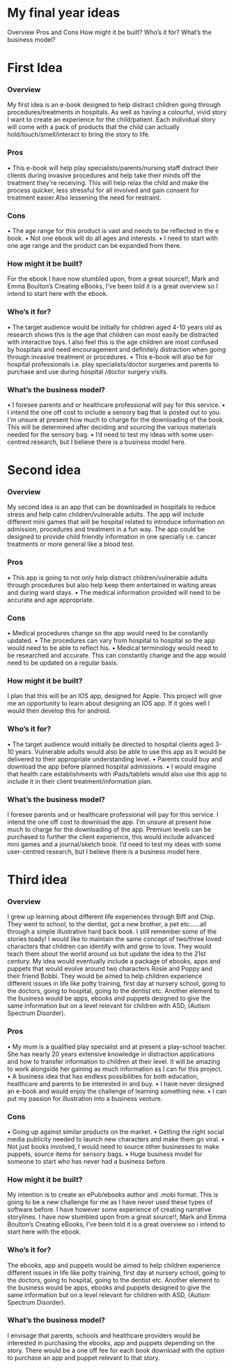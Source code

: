 # My final year ideas

Overview
Pros and Cons
How might it be built?
Who’s it for?
What’s the business model?

# First Idea

### Overview
My first idea is an e-book designed to help distract children going through procedures/treatments in hospitals. As well as having a colourful, vivid story I want to create an experience for the child/patient. Each individual story will come with a pack of products that the child can actually hold/touch/smell/interact to bring the story to life.

### Pros
 • This e-book will help play specialists/parents/nursing staff distract their clients during invasive procedures and help take their minds off the treatment they're receiving. This will help relax the child and make the process quicker, less stressful for all involved and gain consent for treatment easier.Also lessening the need for restraint.

### Cons
 • The age range for this product is vast and needs to be reflected in the e book.
 • Not one ebook will do all ages and interests. 
 • I need to start with one age range and the product can be expanded from there.

### How might it be built?
For the ebook I have now stumbled upon, from a great source!!, Mark and Emma Boulton’s Creating eBooks, I’ve been told it is a great overview so I intend to start here with the ebook.

### Who’s it for?
 • The target audience would be initially for children aged 4-10 years old as research shows this is the age that children can most easily be distracted with interactive toys. I also feel this is the age children are most confused by hospitals and need encouragement and definitely distraction when going through invasive treatment or procedures.
 • This e-book will also be for hospital professionals i.e. play specialists/doctor surgeries and parents to purchase and use during hospital /doctor surgery visits.

### What’s the business model?
 • I foresee parents and or healthcare professional will pay for this service.
 • I intend the one off cost to include a sensory bag that is posted out to you. I'm unsure at present how much to charge for the downloading of the book. This will be determined after deciding and sourcing the various materials needed for the sensory bag.
 • I’d need to test my ideas with some user-centred research, but I believe there is a business model here.


# Second idea

### Overview
My second idea is an app that can be downloaded in hospitals to reduce stress and help calm children/vulnerable adults. The app will include different mini games that will be hospital related to introduce information on admission, procedures and treatment in a fun way. The app could be designed to provide child friendly information in one specially i.e. cancer treatments or more general like a blood test.

### Pros
 • This app is going to not only help distract children/vulnerable adults through procedures but also help keep them entertained in waiting areas and during ward stays. 
 • The medical information provided will need to be accurate and age appropriate. 

### Cons
 • Medical procedures change so the app would need to be constantly updated.  • The procedures can vary from hospital to hospital so the app would need to be able to reflect his. 
 • Medical terminology would need to be researched and accurate. This can constantly change and the app would need to be updated on a regular basis.

### How might it be built?
I plan that this will be an IOS app, designed for Apple. This project will give me an opportunity to learn about designing an IOS app. If it goes well I would then develop this for android.


### Who’s it for?
 • The target audience would initially be directed to hospital clients aged 3-10 years. Vulnerable adults would also be able to use this app as it would be delivered to their appropriate understanding level. 
 • Parents could buy and download the app before planned hospital admissions.
 • I would imagine that health care establishments with iPads/tablets would also use this app to include it in their client treatment/information plan.

### What’s the business model?
I foresee parents and or healthcare professional will pay for this service.
I intend the one off cost to download the app. I'm unsure at present how much to charge for the downloading of the app. Premium levels can be purchased to further the client experience, this would include advanced mini games and a journal/sketch book.
I’d need to test my ideas with some user-centred research, but I believe there is a business model here.


# Third idea
### Overview
I grew up learning about different life experiences through Biff and Chip. They went to school, to the dentist, got a new brother, a pet etc......all through a simple illustrative hard back book. I still remember some of the stories toady! I would like to maintain the same concept of two/three loved characters that children can identify with and grow to love. They would teach them about the world around us but update the idea to the 21st century. My idea would eventually include a package of ebooks, apps and puppets that would evolve around two characters Rosie and Poppy and their friend Bobbi. They would be aimed to help children experience different issues in life like potty training, first day at nursery school, going to the doctors, going to hospital, going to the dentist etc. Another element to the business would be apps, ebooks and puppets designed to give the same information but on a level relevant for children with ASD, (Autism Spectrum Disorder).

### Pros
 •  My mum is a qualified play specialist and at present a play-school teacher. She has nearly 20 years extensive knowledge in distraction applications and how to transfer information to children at their level. It will be amazing to work alongside her gaining as much information as I can for this project.
 • A business idea that has endless possibilities for both education, healthcare and parents to be interested in and buy.
 • I have never designed an e-book and would enjoy the challenge of learning something new.
 • I can put my passion for illustration into a business venture.

### Cons
 • Going up against similar products on the market.
 • Getting the right social media publicity needed to launch new characters and make them go viral.
 • Not just books involved, I would need to source other businesses to make puppets, source items for sensory bags.
 • Huge business model for someone to start who has never had a business before.

### How might it be built?
My intention is to create an ePub/ebooks author and .mobi format. This is going to be a new challenge for me as I have never used these types of software before. I have however some experience of creating narrative storylines. I have now stumbled upon from a great source!!, Mark and Emma Boulton’s Creating eBooks, I’ve been told it is a great overview so i intend to start here with the ebook.

### Who’s it for?
The ebooks, app and puppets would be aimed to help children experience different issues in life like potty training, first day at nursery school, going to the doctors, going to hospital, going to the dentist etc. Another element to the business would be apps, ebooks and puppets designed to give the same information but on a level relevant for children with ASD, (Autism Spectrum Disorder).

### What’s the business model?
I envisage that parents, schools and healthcare providers would be interested in purchasing the ebooks, app and puppets depending on the story. 
There would be a one off fee for each book download with the option to purchase an app and puppet relevant to that story. 


